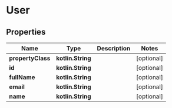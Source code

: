 
# User

## Properties
Name | Type | Description | Notes
------------ | ------------- | ------------- | -------------
**propertyClass** | **kotlin.String** |  |  [optional]
**id** | **kotlin.String** |  |  [optional]
**fullName** | **kotlin.String** |  |  [optional]
**email** | **kotlin.String** |  |  [optional]
**name** | **kotlin.String** |  |  [optional]



